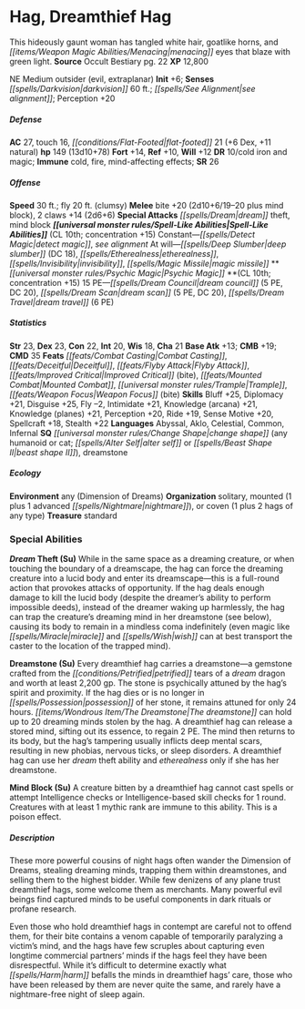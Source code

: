 ﻿---
cssclass: [monsters]
title1: Hag, Dreamthief Hag
desc_short: This hideously gaunt woman has tangled white hair, goatlike horns, and
  menacing eyes that blaze with green light.
title2: Dreamthief Hag
CR: 11
sources:
- name: Occult Bestiary
  page: 22
  link: http://paizo.com/products/btpy9g21?Pathfinder-Campaign-Setting-Occult-Bestiary
XP: 12800
alignment: NE
size: Medium
type: outsider
subtypes:
- evil
- extraplanar
initiative:
  bonus: 6
senses:
  darkvision: 60
  see alignment: true
AC:
  AC: 27
  touch: 16
  flat_footed: 21
  components:
    dex: 6
    natural: 11
HP:
  HP: 149
  long: 13d10+78
saves:
  fort: 14
  ref: 10
  will: 12
DR:
- amount: 10
  weakness: cold iron and magic
immunities:
- cold
- fire
- mind-affecting effects
SR: 26
speeds:
  base: 30
  other_semicolon: fly 20 ft. (clumsy)
attacks:
  melee:
  - - text: bite +20 (2d10+6/19-20 plus mind block)
      entries:
      - - damage: 2d10+6
          crit_range: 19-20
        - effect: mind block
      attack: bite
      bonus:
      - 20
    - text: 2 claws +14 (2d6+6)
      entries:
      - - damage: 2d6+6
      count: 2
      attack: claws
      bonus:
      - 14
  special:
  - dream theft
  - mind block
spell_like_abilities:
  entries:
  - name: detect magic
    source: default
    freq: Constant
  - superscripts:
    - UC
    name: see alignment
    source: default
    freq: Constant
  - name: deep slumber
    source: default
    freq: At will
    DC: 18
  - name: etherealness
    source: default
    freq: At will
  - name: invisibility
    source: default
    freq: At will
  - name: magic missile
    source: default
    freq: At will
  sources:
  - name: default
    CL: 10
    concentration: 15
psychic_magic:
  entries:
  - superscripts:
    - OA
    name: dream council
    PE: 5
    DC: 20
  - superscripts:
    - OA
    name: dream scan
    PE: 5
    DC: 20
  - superscripts:
    - OA
    name: dream travel
    PE: 6
  sources:
  - name: default
    CL: 10
    concentration: 15
  PE: 15
ability_scores:
  STR: 23
  DEX: 23
  CON: 22
  INT: 20
  WIS: 18
  CHA: 21
BAB: 13
CMB: 19
CMD: 35
feats:
- name: Combat Casting
- name: Deceitful
- name: Flyby Attack
- name: Improved Critical (bite)
- name: Mounted Combat
- name: Trample
- name: Weapon Focus (bite)
skills:
  Bluff: 25
  Diplomacy: 21
  Disguise: 25
  Fly: -2
  Intimidate: 21
  Knowledge (arcana): 21
  Knowledge (planes): 21
  Perception: 20
  Ride: 19
  Sense Motive: 20
  Spellcraft: 18
  Stealth: 22
languages:
- Abyssal
- Aklo
- Celestial
- Common
- Infernal
special_qualities:
- change shape (any humanoid or cat; alter self or beast shape II)
- dreamstone
ecology:
  environment: any (Dimension of Dreams)
  organization: solitary, mounted (1 plus 1 advanced nightmare), or coven (1 plus
    2 hags of any type)
  treasure_type: standard
special_abilities:
  Dream Theft (Su): While in the same space as a dreaming creature, or when touching
    the boundary of a dreamscape, the hag can force the dreaming creature into a lucid
    body and enter its dreamscape-this is a full-round action that provokes attacks
    of opportunity. If the hag deals enough damage to kill the lucid body (despite
    the dreamer's ability to perform impossible deeds), instead of the dreamer waking
    up harmlessly, the hag can trap the creature's dreaming mind in her dreamstone
    (see below), causing its body to remain in a mindless coma indefinitely (even
    magic like miracle and wish can at best transport the caster to the location of
    the trapped mind).
  Dreamstone (Su): Every dreamthief hag carries a dreamstone-a gemstone crafted from
    the petrified tears of a dream dragon and worth at least 2,200 gp. The stone is
    psychically attuned by the hag's spirit and proximity. If the hag dies or is no
    longer in possession of her stone, it remains attuned for only 24 hours. The dreamstone
    can hold up to 20 dreaming minds stolen by the hag. A dreamthief hag can release
    a stored mind, sifting out its essence, to regain 2 PE. The mind then returns
    to its body, but the hag's tampering usually inflicts deep mental scars, resulting
    in new phobias, nervous ticks, or sleep disorders. A dreamthief hag can use her
    dream theft ability and etherealness only if she has her dreamstone.
  Mind Block (Su): A creature bitten by a dreamthief hag cannot cast spells or attempt
    Intelligence checks or Intelligence-based skill checks for 1 round. Creatures
    with at least 1 mythic rank are immune to this ability. This is a poison effect.
desc_long: |-
  These more powerful cousins of night hags often wander the Dimension of Dreams, stealing dreaming minds, trapping them within dreamstones, and selling them to the highest bidder. While few denizens of any plane trust dreamthief hags, some welcome them as merchants. Many powerful evil beings find captured minds to be useful components in dark rituals or profane research.

  Even those who hold dreamthief hags in contempt are careful not to offend them, for their bite contains a venom capable of temporarily paralyzing a victim's mind, and the hags have few scruples about capturing even longtime commercial partners' minds if the hags feel they have been disrespectful. While it's difficult to determine exactly what harm befalls the minds in dreamthief hags' care, those who have been released by them are never quite the same, and rarely have a nightmare-free night of sleep again.

---

# Hag, Dreamthief Hag
This hideously gaunt woman has tangled white hair, goatlike horns, and _[[items/Weapon Magic Abilities/Menacing|menacing]]_ eyes that blaze with green light.
**Source** Occult Bestiary pg. 22
**XP** 12,800

NE Medium outsider (evil, extraplanar)
**Init** +6; **Senses** _[[spells/Darkvision|darkvision]]_ 60 ft.; _[[spells/See Alignment|see alignment]]_; Perception +20

##### Defense

**AC** 27, touch 16, _[[conditions/Flat-Footed|flat-footed]]_ 21 (+6 Dex, +11 natural)
**hp** 149 (13d10+78)
**Fort** +14, **Ref** +10, **Will** +12
**DR** 10/cold iron and magic; **Immune** cold, fire, mind-affecting effects; **SR** 26

##### Offense
**Speed** 30 ft.; fly 20 ft. (clumsy)
**Melee** bite +20 (2d10+6/19–20 plus mind block), 2 claws +14 (2d6+6)
**Special Attacks** _[[spells/Dream|dream]]_ theft, mind block
**_[[universal monster rules/Spell-Like Abilities|Spell-Like Abilities]]_** (CL 10th; concentration +15)
Constant—_[[spells/Detect Magic|detect magic]]_, _see alignment_
At will—_[[spells/Deep Slumber|deep slumber]]_ (DC 18), _[[spells/Etherealness|etherealness]]_, _[[spells/Invisibility|invisibility]]_, _[[spells/Magic Missile|magic missile]]_
**_[[universal monster rules/Psychic Magic|Psychic Magic]]_ **(CL 10th; concentration +15)
15 PE—_[[spells/Dream Council|dream council]]_ (5 PE, DC 20), _[[spells/Dream Scan|dream scan]]_ (5 PE, DC 20), _[[spells/Dream Travel|dream travel]]_ (6 PE)

##### Statistics
**Str** 23, **Dex** 23, **Con** 22, **Int** 20, **Wis** 18, **Cha** 21
**Base Atk** +13; **CMB** +19; **CMD** 35
**Feats** _[[feats/Combat Casting|Combat Casting]]_, _[[feats/Deceitful|Deceitful]]_, _[[feats/Flyby Attack|Flyby Attack]]_, _[[feats/Improved Critical|Improved Critical]]_ (bite), _[[feats/Mounted Combat|Mounted Combat]]_, _[[universal monster rules/Trample|Trample]]_, _[[feats/Weapon Focus|Weapon Focus]]_ (bite)
**Skills** Bluff +25, Diplomacy +21, Disguise +25, Fly –2, Intimidate +21, Knowledge (arcana) +21, Knowledge (planes) +21, Perception +20, Ride +19, Sense Motive +20, Spellcraft +18, Stealth +22
**Languages** Abyssal, Aklo, Celestial, Common, Infernal
**SQ** _[[universal monster rules/Change Shape|change shape]]_ (any humanoid or cat; _[[spells/Alter Self|alter self]]_ or _[[spells/Beast Shape II|beast shape II]]_), dreamstone

##### Ecology

**Environment** any (Dimension of Dreams)
**Organization** solitary, mounted (1 plus 1 advanced _[[spells/Nightmare|nightmare]]_), or coven (1 plus 2 hags of any type)
**Treasure** standard

### Special Abilities

**_Dream_ Theft (Su)** While in the same space as a dreaming creature, or when touching the boundary of a dreamscape, the hag can force the dreaming creature into a lucid body and enter its dreamscape—this is a full-round action that provokes attacks of opportunity. If the hag deals enough damage to kill the lucid body (despite the dreamer’s ability to perform impossible deeds), instead of the dreamer waking up harmlessly, the hag can trap the creature’s dreaming mind in her dreamstone (see below), causing its body to remain in a mindless coma indefinitely (even magic like _[[spells/Miracle|miracle]]_ and _[[spells/Wish|wish]]_ can at best transport the caster to the location of the trapped mind).

**Dreamstone (Su)** Every dreamthief hag carries a dreamstone—a gemstone crafted from the _[[conditions/Petrified|petrified]]_ tears of a _dream_ dragon and worth at least 2,200 gp. The stone is psychically attuned by the hag’s spirit and proximity. If the hag dies or is no longer in _[[spells/Possession|possession]]_ of her stone, it remains attuned for only 24 hours. _[[items/Wondrous Item/The Dreamstone|The dreamstone]]_ can hold up to 20 dreaming minds stolen by the hag. A dreamthief hag can release a stored mind, sifting out its essence, to regain 2 PE. The mind then returns to its body, but the hag’s tampering usually inflicts deep mental scars, resulting in new phobias, nervous ticks, or sleep disorders. A dreamthief hag can use her _dream_ theft ability and _etherealness_ only if she has her dreamstone.

**Mind Block (Su)** A creature bitten by a dreamthief hag cannot cast spells or attempt Intelligence checks or Intelligence-based skill checks for 1 round. Creatures with at least 1 mythic rank are immune to this ability. This is a poison effect.

##### Description

These more powerful cousins of night hags often wander the Dimension of Dreams, stealing dreaming minds, trapping them within dreamstones, and selling them to the highest bidder. While few denizens of any plane trust dreamthief hags, some welcome them as merchants. Many powerful evil beings find captured minds to be useful components in dark rituals or profane research.

Even those who hold dreamthief hags in contempt are careful not to offend them, for their bite contains a venom capable of temporarily paralyzing a victim’s mind, and the hags have few scruples about capturing even longtime commercial partners’ minds if the hags feel they have been disrespectful. While it’s difficult to determine exactly what _[[spells/Harm|harm]]_ befalls the minds in dreamthief hags’ care, those who have been released by them are never quite the same, and rarely have a nightmare-free night of sleep again.